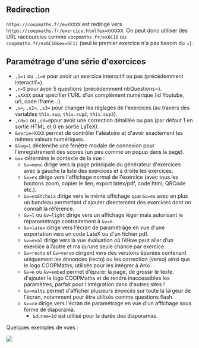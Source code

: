 ## Redirection

`https://coopmaths.fr/exXXXXX` est redirigé vers `https://coopmaths.fr/exercice.html?ex=XXXXXX`. On peut donc utiliser des URL raccourcies comme `coopmaths.fr/ex6C10` ou `coopmaths.fr/ex6C10&ex=6C11` (seul le premier exercice n'a pas besoin du =).

## Paramétrage d'une série d'exercices

- `,i=1` ou `,i=0` pour avoir un exercice interactif ou pas (précédemment interactif=).
- `,n=5` pour avoir 5 questions (précédemment nbQuestions=).
- `,vXXXX` pour spécifier l'URL d'un complément numérique (id Youtube, url, code iframe...).
- `,s=`, `,s2=`, `,s3=` pour changer les réglages de l'exercices (au travers des variables `this.sup`, `this.sup2`, `this.sup3`).
- `,cd=1` ou `,cd=0`pour avoir une correction détaillée ou pas (par défaut 1 en sortie HTML et 0 en sortie LaTeX).
- `&serie=XXXX` permet de contrôler l'aléatoire et d'avoir exactement les mêmes valeurs numériques.
- `&log=1` déclenche une fenêtre modale de connexion pour l'enregistrement des scores (un peu comme un popup dans la page).
- `&v=` détermine le contexte de la vue :
    - `&v=menu` dirige vers la page principale du générateur d'exercices avec à gauche la liste des exercices et à droite les exercices.
    - `&v=ex` dirige vers l'affichage normal de l'exercice (avec tous les boutons zoom, copier le lien, export latex/pdf, code html, QRCode etc.).
    - `&v=exEtChoix` dirige vers le même affichage que `&v=ex` avec en plus un bandeau permettant d'ajouter directement des exercices dont on connaît la référence.
    - `&v=l` ou `&v=light` dirige vers un affichage léger mais autorisant le reparamétrage contrairement à `&v=e`.
    - `&v=latex` dirige vers l'écran de paramétrage en vue d'une exportation vers un code LateX ou d'un fichier pdf.
    - `&v=eval` dirige vers la vue évaluation où l’élève peut aller d’un exercice à l’autre et n’a qu’une seule chance par exercice.
    - `&v=recto` et `&v=verso` dirigent vers des versions épurées contenant uniquement les énnoncés (recto) ou les correction (verso) ainsi que le logo COOPMaths, utilisés pour les intégrer à Anki.
    - `&v=e` ou `&v=embed` permet d'épurer la page, de grossir le texte, d'ajouter le logo COOPMaths et de rendre inaccessibles les paramètres, parfait pour l'intégration dans d'autres sites !
    - `&v=multi` permet d'afficher plusieurs énoncés sur toute la largeur de l'écran, notamment pour être utilisés comme questions flash.
    - `&v=cm` dirige vers l'écran de paramétrage en vue d'un affichage sous forme de diaporama.
        - `&duree=10` est utilisé pour la durée des diaporamas.

Quelques exemples de vues :

![](img/Url-1.jpg)